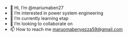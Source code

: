 - 👋 Hi, I’m @mariumaben27
- 👀 I’m interested in power system engineering
- 🌱 I’m currently learning etap
- 💞️ I’m looking to collaborate on 
- 📫 How to reach me maruomabenyezza59@gmail.com

<!---
mariumaben27/mariumaben27 is a ✨ special ✨ repository because its `README.md` (this file) appears on your GitHub profile.
You can click the Preview link to take a look at your changes.
--->
